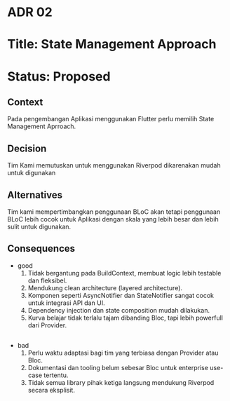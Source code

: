 # ADR 02
# Title: State Management Approach
# Status: Proposed

## Context
Pada pengembangan Aplikasi menggunakan Flutter perlu memilih State Management Aprroach.
## Decision
Tim Kami memutuskan untuk menggunakan Riverpod dikarenakan mudah untuk digunakan
## Alternatives
Tim kami mempertimbangkan penggunaan BLoC akan tetapi penggunaan BLoC lebih cocok untuk Aplikasi dengan skala yang lebih besar dan lebih sulit untuk digunakan.
## Consequences
- good 
    1. Tidak bergantung pada BuildContext, membuat logic lebih testable dan fleksibel.
    1. Mendukung clean architecture (layered architecture).
    1. Komponen seperti AsyncNotifier dan StateNotifier sangat cocok untuk integrasi API dan UI.
    1. Dependency injection dan state composition mudah dilakukan.
    1. Kurva belajar tidak terlalu tajam dibanding Bloc, tapi lebih powerfull dari Provider.
##
- bad 
    1. Perlu waktu adaptasi bagi tim yang terbiasa dengan Provider atau Bloc.
    1. Dokumentasi dan tooling belum sebesar Bloc untuk enterprise use-case tertentu.
    1. Tidak semua library pihak ketiga langsung mendukung Riverpod secara eksplisit.
